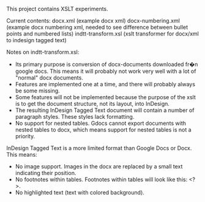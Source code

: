 This project contains XSLT experiments.

Current contents:
docx.xml (example docx xml)
docx-numbering.xml (example docx numbering xml, needed to see difference between bullet points and numbered lists)
indtt-transform.xsl (xslt transformer for docx/xml to indesign tagged text)


Notes on indtt-transform.xsl:
 - Its primary purpose is conversion of docx-documents downloaded fr�n google docs. This means it will probably not work very well with a lot of "normal" docx documents.
 - Features are implemented one at a time, and there will probably always be some missing.
 - Some features will not be implemented because the purpose of the xslt is to get the document structure, not its layout, into InDesign.
 - The resulting InDesign Tagged Text document will contain a number of paragraph styles. These styles lack formatting.
 - No support for nested tables. Gdocs cannot export documents with nested tables to docx, which means support for nested tables is not a priority.
 
InDesign Tagged Text is a more limited format than Google Docs or Docx. This means:
 - No image support. Images in the docx are replaced by a small text indicating their position.
 - No footnotes within tables. Footnotes within tables will look like this: <?>.
 - No highlighted text (text with colored background).